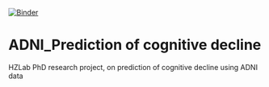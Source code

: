 [![Binder](https://mybinder.org/badge_logo.svg)](https://mybinder.org/v2/gh/chongyaofeng/ADNI_Prediction-of-cognitive-decline/HEAD)

# ADNI_Prediction of cognitive decline
 HZLab PhD research project, on prediction of cognitive decline using ADNI data
